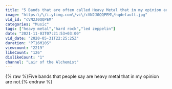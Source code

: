 ```yaml
---
title: "5 Bands that are often called Heavy Metal that in my opinion are not!"
image: "https:\/\/i.ytimg.com\/vi\/cVN2J0QQPEM\/hqdefault.jpg"
vid_id: "cVN2J0QQPEM"
categories: "Music"
tags: ["heavy metal","hard rock","led zeppelin"]
date: "2021-11-03T07:21:53+03:00"
vid_date: "2020-05-31T22:25:25Z"
duration: "PT16M10S"
viewcount: "2219"
likeCount: "126"
dislikeCount: "1"
channel: "Lair of the Alchemist"
---
```

{% raw %}Five bands that people say are heavy metal that in my opinion are not.{% endraw %}
